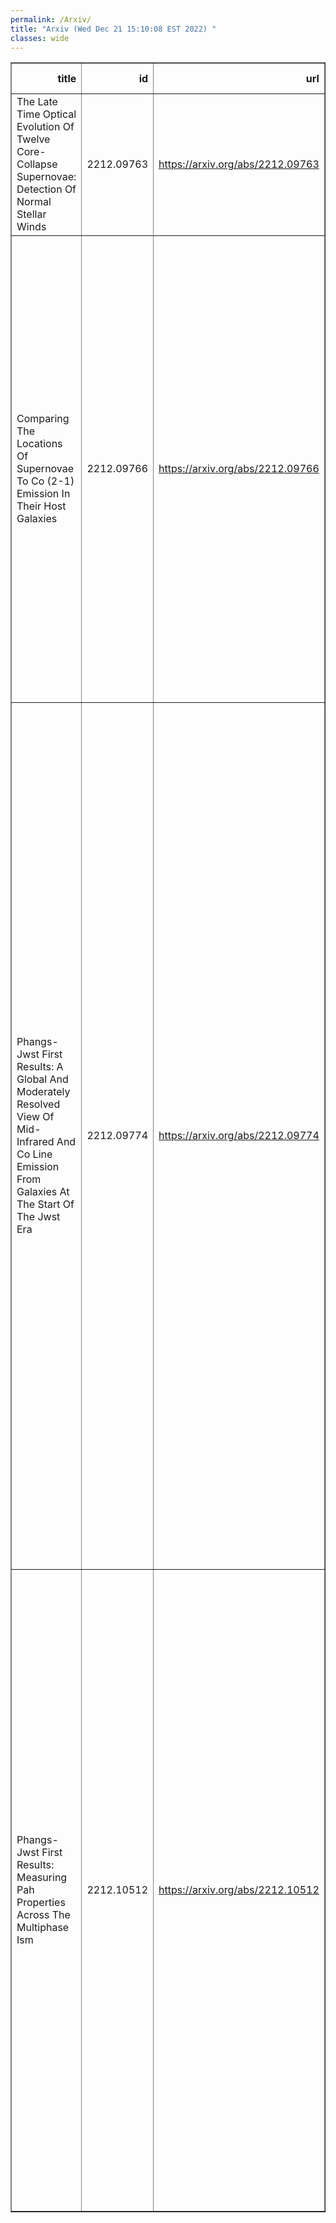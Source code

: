 ```yaml
---
permalink: /Arxiv/
title: "Arxiv (Wed Dec 21 15:10:08 EST 2022) "
classes: wide
---
```

<table border="1" class="dataframe">
  <thead>
    <tr style="text-align: right;">
      <th>title</th>
      <th>id</th>
      <th>url</th>
      <th>authors</th>
      <th>Local Authors</th>
    </tr>
  </thead>
  <tbody>
    <tr>
      <td>The Late Time Optical Evolution Of Twelve Core-Collapse Supernovae:   Detection Of Normal Stellar Winds</td>
      <td>2212.09763</td>
      <td><a href="https://arxiv.org/abs/2212.09763" target="_blank">https://arxiv.org/abs/2212.09763</a></td>
      <td>M. Rizzo Smith, C. S. Kochanek, J. M. M. Neustadt</td>
      <td>Christopher Kochanek, Michael Rizzo Smith</td>
    </tr>
    <tr>
      <td>Comparing The Locations Of Supernovae To Co (2-1) Emission In Their Host   Galaxies</td>
      <td>2212.09766</td>
      <td><a href="https://arxiv.org/abs/2212.09766" target="_blank">https://arxiv.org/abs/2212.09766</a></td>
      <td>Ness Mayker Chen, Adam K. Leroy, Laura A. Lopez, Samantha Benincasa, Mélanie Chevance, Simon C. O. Glover, Annie Hughes, Kathryn Kreckel, Sumit Sarbadhicary, Jiayi Sun, Todd A. Thompson, Dyas Utomo, Frank Bigiel, Guillermo A. Blanc, Daniel A. Dale, Kathryn Grasha, J. M. Diederik Kruijssen, Hsi-An Pan, Miguel Querejeta, Eva Schinnerer, Elizabeth J. Watkins, Thomas G. Williams</td>
      <td>Adam Leroy, Laura Lopez, Ness Mayker Chen, Sumit Sarbadhicary, Todd A. Thompson, Todd Thompson</td>
    </tr>
    <tr>
      <td>Phangs-Jwst First Results: A Global And Moderately Resolved View Of   Mid-Infrared And Co Line Emission From Galaxies At The Start Of The Jwst Era</td>
      <td>2212.09774</td>
      <td><a href="https://arxiv.org/abs/2212.09774" target="_blank">https://arxiv.org/abs/2212.09774</a></td>
      <td>Adam K. Leroy, Alberto D. Bolatto, Karin Sandstrom, Erik Rosolowsky, Ashley. T. Barnes, F. Bigiel, Médéric Boquien, Jakob S. Den Brok, Yixian Cao, Jérémy Chastenet, Mélanie Chevance, I-Da Chiang, Ryan Chown, Dario Colombo, Sara L. Ellison, Eric Emsellem, Kathryn Grasha, Jonathan D. Henshaw, Annie Hughes, Ralf S. Klessen, Eric W. Koch, Jaeyeon Kim, Kathryn Kreckel, J. M. Diederik Kruijssen, Kirsten L. Larson, Janice C. Lee, Rebecca C. Levy, Lihwai Lin, Daizhong Liu, Sharon E. Meidt, Jérôme Pety, Miguel Querejeta, Mónica. Rubio, Toshiki Saito, Samir Salim, Eva Schinnerer, Mattia C. Sormani Jiayi Sun, David A. Thilker, Antonio Usero, Stuart N. Vogel Elizabeth J. Watkins, Cory M. Whitcomb, Thomas G. Williams, Christine D. Wilson</td>
      <td>Adam Leroy</td>
    </tr>
    <tr>
      <td>Phangs-Jwst First Results: Measuring Pah Properties Across The   Multiphase Ism</td>
      <td>2212.10512</td>
      <td><a href="https://arxiv.org/abs/2212.10512" target="_blank">https://arxiv.org/abs/2212.10512</a></td>
      <td>Jérémy Chastenet, Jessica Sutter, Karin Sandstrom, Francesco Belfiore, Oleg V. Egorov, Kirsten L. Larson, Adam K. Leroy, Daizhong Liu, Erik Rosolowsky, David A. Thilker, Elizabeth J. Watkins, Thomas G. Williams, Ashley T. Barnes, Frank Bigiel, Médéric Boquien, Mélanie Chevance, Daniel A. Dale, J. M. Diederik Kruijssen, Eric Emsellem, Kathryn Grasha, Brent Groves, Hamid Hassani, Annie Hughes, Kathryn Kreckel, Sharon E. Meidt, Hsi-An Pan, Miguel Querejeta, Eva Schinnerer, Cory M. Whitcomb</td>
      <td>Adam Leroy</td>
    </tr>
  </tbody>
</table>